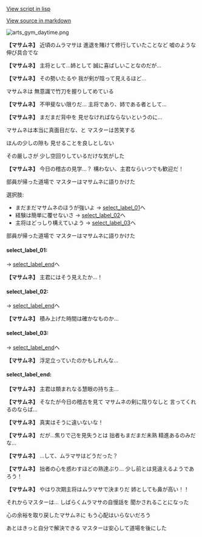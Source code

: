 [View script in lisp](../scripts/10017202.txt)

[View source in markdown](10017202.md)

![arts_gym_daytime.png](../images/backgrounds/arts_gym_daytime.png)

**【マサムネ】**
近頃のムラマサは
進退を賭けて修行していたことなど
嘘のような伸び具合でな

**【マサムネ】**
主将として…姉として
誠に喜ばしいことなのだが…

**【マサムネ】**
その勢いたるや
我が剣が陰って見えるほど…

マサムネは
無意識で竹刀を握りしてめている

**【マサムネ】**
不甲斐ない限りだ…
主将であり、姉である者として…

**【マサムネ】**
まだまだ背中を
見せなければならないというのに…

マサムネは本当に真面目だな、と
マスターは苦笑する

ほんの少しの隙も
見せることを良しとしない

その厳しさが
少し空回りしているだけな気がした

**【マサムネ】**
今日の稽古の見学…？
構わない、主君ならいつでも歓迎だ！

部員が帰った道場で
マスターはマサムネに語りかけた

選択肢:
- まだまだマサムネのほうが強いよ → [select_label_01](#select_label_01)へ
- 経験は簡単に覆せないさ → [select_label_02](#select_label_02)へ
- 主将はどっしり構えていよう → [select_label_03](#select_label_03)へ

部員が帰った道場で
マスターはマサムネに語りかけた

#### select_label_01:
 → [select_label_end](#select_label_end)へ

**【マサムネ】**
主君にはそう見えたか…！

#### select_label_02:
 → [select_label_end](#select_label_end)へ

**【マサムネ】**
積み上げた時間は確かなものか…

#### select_label_03:
 → [select_label_end](#select_label_end)へ

**【マサムネ】**
浮足立っていたのかもしれんな…

#### select_label_end:

**【マサムネ】**
主君は類まれなる慧眼の持ち主…

**【マサムネ】**
そなたが今日の稽古を見て
マサムネの剣に陰りなしと
言ってくれるのならば…

**【マサムネ】**
真実はそうに違いないな！

**【マサムネ】**
だが…焦りで己を見失うとは
拙者もまだまだ未熟
精進あるのみだな…

**【マサムネ】**
…して、ムラマサはどうだった？

**【マサムネ】**
拙者の心を惑わすほどの熟達ぶり…
少し前とは見違えるようであろう！

**【マサムネ】**
やはり次期主将はムラマサで決まりだ
姉としても鼻が高い！！

それからマスターは…
しばらくムラマサの自慢話を
聞かされることになった

心の余裕を取り戻したマサムネに
もう心配はいらないだろう

あとはきっと自分で解決できる
マスターは安心して道場を後にした
